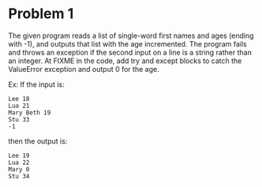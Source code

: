 # Problem 1
The given program reads a list of single-word first names and ages (ending with -1), and outputs that list with the age incremented. The program fails and throws an exception if the second input on a line is a string rather than an integer. At FIXME in the code, add try and except blocks to catch the ValueError exception and output 0 for the age.

Ex: If the input is:

    Lee 18
    Lua 21
    Mary Beth 19
    Stu 33
    -1

then the output is:

    Lee 19
    Lua 22
    Mary 0
    Stu 34

